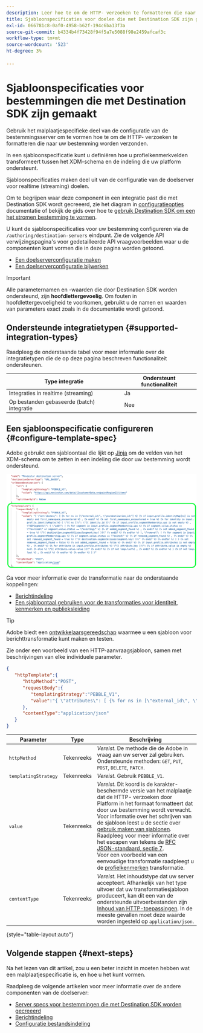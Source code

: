 ```yaml
---
description: Leer hoe te om de HTTP- verzoeken te formatteren die naar uw eindpunt worden verzonden. Gebruik het /authoring/bestemmings-servers eindpunt om bestemmings server te vormen die specs in Adobe Experience Platform Destination SDK templating.
title: Sjabloonspecificaties voor doelen die met Destination SDK zijn gemaakt
exl-id: 066781c8-0af0-4958-b62f-194c6ba13f3a
source-git-commit: b4334b4f73428f94f5a7e5088f98e2459afcaf3c
workflow-type: tm+mt
source-wordcount: '523'
ht-degree: 3%

---
```


# Sjabloonspecificaties voor bestemmingen die met Destination SDK zijn gemaakt

Gebruik het malplaatjespecifieke deel van de configuratie van de bestemmingsserver om te vormen hoe te om de HTTP- verzoeken te formatteren die naar uw bestemming worden verzonden.

In een sjabloonspecificatie kunt u definiëren hoe u profielkenmerkvelden transformeert tussen het XDM-schema en de indeling die uw platform ondersteunt.

Sjabloonspecificaties maken deel uit van de configuratie van de doelserver voor realtime (streaming) doelen.

Om te begrijpen waar deze component in een integratie past die met Destination SDK wordt gecreeerd, zie het diagram in [configuratieopties](../configuration-options.md) documentatie of bekijk de gids over hoe te [gebruik Destination SDK om een het stromen bestemming te vormen](../../guides/configure-destination-instructions.md#create-server-template-configuration).

U kunt de sjabloonspecificaties voor uw bestemming configureren via de `/authoring/destination-servers` eindpunt. Zie de volgende API verwijzingspagina&#39;s voor gedetailleerde API vraagvoorbeelden waar u de componenten kunt vormen die in deze pagina worden getoond.

* [Een doelserverconfiguratie maken](../../authoring-api/destination-server/create-destination-server.md)
* [Een doelserverconfiguratie bijwerken](../../authoring-api/destination-server/update-destination-server.md)

>[!IMPORTANT]
>
>Alle parameternamen en -waarden die door Destination SDK worden ondersteund, zijn **hoofdlettergevoelig**. Om fouten in hoofdlettergevoeligheid te voorkomen, gebruikt u de namen en waarden van parameters exact zoals in de documentatie wordt getoond.

## Ondersteunde integratietypen {#supported-integration-types}

Raadpleeg de onderstaande tabel voor meer informatie over de integratietypen die de op deze pagina beschreven functionaliteit ondersteunen.

| Type integratie | Ondersteunt functionaliteit |
|---|---|
| Integraties in realtime (streaming) | Ja |
| Op bestanden gebaseerde (batch) integratie | Nee |

## Een sjabloonspecificatie configureren {#configure-template-spec}

Adobe gebruikt een sjabloontaal die lijkt op [Jinja](https://jinja.palletsprojects.com/en/2.11.x/) om de velden van het XDM-schema om te zetten in een indeling die door uw bestemming wordt ondersteund.

![Sjabloonconfiguratie gemarkeerd](../../assets/functionality/destination-server/template-configuration.png)

Ga voor meer informatie over de transformatie naar de onderstaande koppelingen:

* [Berichtindeling](message-format.md)
* [Een sjabloontaal gebruiken voor de transformaties voor identiteit, kenmerken en publieksleiding](message-format.md#using-templating)

>[!TIP]
>
>Adobe biedt een [ontwikkelaarsgereedschap](../../testing-api/streaming-destinations/create-template.md) waarmee u een sjabloon voor berichttransformatie kunt maken en testen.

Zie onder een voorbeeld van een HTTP-aanvraagsjabloon, samen met beschrijvingen van elke individuele parameter.

```json
{
   "httpTemplate":{
      "httpMethod":"POST",
      "requestBody":{
         "templatingStrategy":"PEBBLE_V1",
         "value":"{ \"attributes\": [ {% for ns in [\"external_id\", \"yourdestination_id\"] %} {% if input.profile.identityMap[ns] is not empty and first_namespace_encountered %} , {% endif %} {% set first_namespace_encountered = true %} {% for identity in input.profile.identityMap[ns]%} { \"{{ ns }}\": \"{{ identity.id }}\" {% if input.profile.segmentMembership.ups is not empty %} , \"AEPSegments\": { \"add\": [ {% for segment in input.profile.segmentMembership.ups %} {% if segment.value.status == \"realized\" or segment.value.status == \"existing\" %} {% if added_segment_found %} , {% endif %} {% set added_segment_found = true %} \"{{ destination.segmentAliases[segment.key] }}\" {% endif %} {% endfor %} ], \"remove\": [ {% for segment in input.profile.segmentMembership.ups %} {% if segment.value.status == \"exited\" %} {% if removed_segment_found %} , {% endif %} {% set removed_segment_found = true %} \"{{ destination.segmentAliases[segment.key] }}\" {% endif %} {% endfor %} ] } {% set removed_segment_found = false %} {% set added_segment_found = false %} {% endif %} {% if input.profile.attributes is not empty %} , {% endif %} {% for attribute in input.profile.attributes %} \"{{ attribute.key }}\": {% if attribute.value is empty %} null {% else %} \"{{ attribute.value.value }}\" {% endif %} {% if not loop.last%} , {% endif %} {% endfor %} } {% if not loop.last %} , {% endif %} {% endfor %} {% endfor %} ] }"
      },
      "contentType":"application/json"
   }
}
```

| Parameter | Type | Beschrijving |
|---|---|---|
| `httpMethod` | Tekenreeks | *Vereist.* De methode die de Adobe in vraag aan uw server zal gebruiken. Ondersteunde methoden: `GET`, `PUT`, `POST`, `DELETE`, `PATCH`. |
| `templatingStrategy` | Tekenreeks | *Vereist.* Gebruik `PEBBLE_V1`. |
| `value` | Tekenreeks | *Vereist.* Dit koord is de karakter-beschermde versie van het malplaatje dat de HTTP- verzoeken door Platform in het formaat formatteert dat door uw bestemming wordt verwacht. <br> Voor informatie over het schrijven van de sjabloon leest u de sectie over [gebruik maken van sjablonen](message-format.md#using-templating). <br> Raadpleeg voor meer informatie over het escapen van tekens de [RFC JSON-standaard, sectie 7](https://tools.ietf.org/html/rfc8259#section-7). <br> Voor een voorbeeld van een eenvoudige transformatie raadpleegt u de [profielkenmerken](message-format.md#attributes) transformatie. |
| `contentType` | Tekenreeks | *Vereist.* Het inhoudstype dat uw server accepteert. Afhankelijk van het type uitvoer dat uw transformatiesjabloon produceert, kan dit een van de ondersteunde uitvoerbestanden zijn [Inhoud van HTTP-toepassingen](https://www.iana.org/assignments/media-types/media-types.xhtml#application). In de meeste gevallen moet deze waarde worden ingesteld op `application/json`. |

{style="table-layout:auto"}

## Volgende stappen {#next-steps}

Na het lezen van dit artikel, zou u een beter inzicht in moeten hebben wat een malplaatjespecificatie is, en hoe u het kunt vormen.

Raadpleeg de volgende artikelen voor meer informatie over de andere componenten van de doelserver:

* [Server specs voor bestemmingen die met Destination SDK worden gecreeerd](server-specs.md)
* [Berichtindeling](message-format.md)
* [Configuratie bestandsindeling](file-formatting.md)
